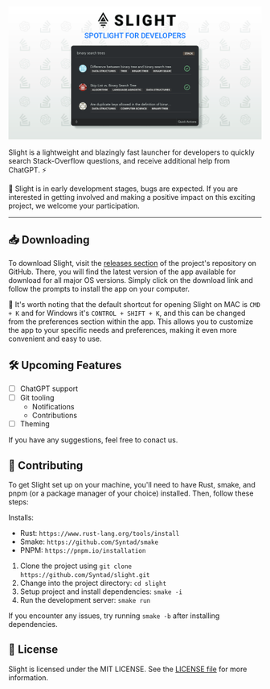 ![Syntad App Logo](./assets/banner.png)

Slight is a lightweight and blazingly fast launcher for developers to quickly search Stack-Overflow questions, and receive additional help from ChatGPT. ⚡

🚧 Slight is in early development stages, bugs are expected. If you are interested in getting involved and making a positive impact on this exciting project, we welcome your participation.

---

## 📥 Downloading

To download Slight, visit the [releases section](https://github.com/Syntad/slight/releases) of the project's repository on GitHub. There, you will find the latest version of the app available for download for all major OS versions. Simply click on the download link and follow the prompts to install the app on your computer.

📌 It's worth noting that the default shortcut for opening Slight on MAC is `CMD + K` and for Windows it's `CONTROL + SHIFT + K`, and this can be changed from the preferences section within the app. This allows you to customize the app to your specific needs and preferences, making it even more convenient and easy to use.

## 🛠 Upcoming Features

-   [ ] ChatGPT support
-   [ ] Git tooling
    -   Notifications
    -   Contributions
-   [ ] Theming

If you have any suggestions, feel free to conact us.

## 🤝 Contributing

To get Slight set up on your machine, you'll need to have Rust, smake, and pnpm (or a package manager of your choice) installed. Then, follow these steps:

Installs:

-   Rust: `https://www.rust-lang.org/tools/install`
-   Smake: `https://github.com/Syntad/smake`
-   PNPM: `https://pnpm.io/installation`

1. Clone the project using `git clone https://github.com/Syntad/slight.git`
2. Change into the project directory: `cd slight`
3. Setup project and install dependencies: `smake -i`
4. Run the development server: `smake run`

If you encounter any issues, try running `smake -b` after installing dependencies.

## 📝 License

Slight is licensed under the MIT LICENSE. See the [LICENSE file](./LICENSE.txt) for more information.
